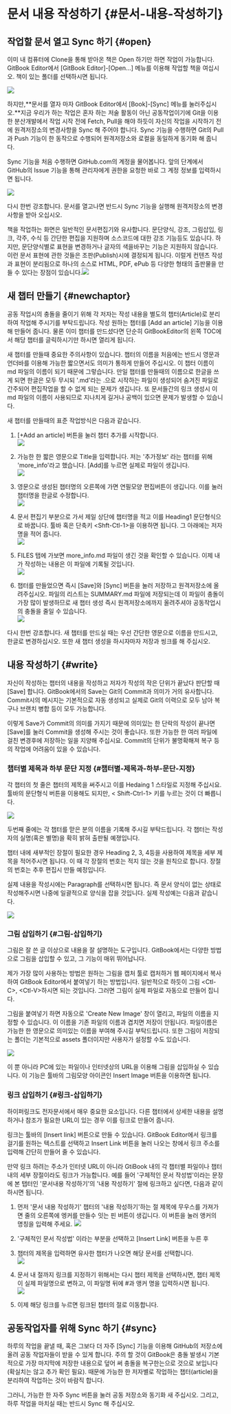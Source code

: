 # 문서 내용 작성하기 {#문서-내용-작성하기}

## 작업할 문서 열고 Sync 하기 {#open}

이미 내 컴퓨터에 Clone을 통해 받아온 책은 Open 하기만 하면 작업이 가능합니다. GitBook Editor에서 \[GitBook Editor\]-\[Open...\] 메뉴를 이용해 작업할 책을 여십시오. 책이 있는 폴더를 선택하시면 됩니다.

![](https://jangbi882.gitbooks.io/gitbook-guide/content/assets/gitbook_open.png)

하지만,**문서를 열자 마자 GitBook Editor에서 \[Book\]-\[Sync\] 메뉴를 눌러주십시오.**지금 우리가 하는 작업은 혼자 하는 저술 활동이 아닌 공동작업이기에 Git을 이용한 분산개발에서 작업 시작 전에 Fetch, Pull을 해야 하듯이 자신의 작업을 시작하기 전에 원격저장소의 변경사항을 Sync 해 주어야 합니다. Sync 기능을 수행하면 Git의 Pull과 Push 기능이 한 동작으로 수행되어 원격저장소와 로컬을 동일하게 동기화 해 줍니다.

Sync 기능을 처음 수행하면 GitHub.com의 계정을 물어봅니다. 앞의 단계에서 GitHub의 Issue 기능을 통해 관리자에게 권한을 요청한 바로 그 계정 정보를 입력하시면 됩니다.

![](https://jangbi882.gitbooks.io/gitbook-guide/content/assets/github_login.png)

다시 한번 강조합니다. 문서를 열고나면 반드시 Sync 기능을 실행해 원격저장소의 변경사항을 받아 오십시오.

책을 작업하는 화면은 일반적인 문서편집기와 유사합니다. 문단양식, 강조, 그림삽입, 링크, 각주, 수식 등 간단한 편집을 지원하며 소스코드에 대한 강조 기능등도 있습니다. 하지만, 문단양식별로 표현을 변경하거나 글자의 색을바꾸는 기능은 지원하지 않습니다. 이런 문서 표현에 관한 것들은 조판\(Publish\)시에 결정되게 됩니다. 이럴게 컨텐츠 작성과 표현이 분리됨으로 하나의 소스로 HTML, PDF, ePub 등 다양한 형태의 출판물을 만들 수 있다는 장점이 있습니다.![](https://jangbi882.gitbooks.io/gitbook-guide/content/assets/open_book.png)

## 새 챕터 만들기 {#newchaptor}

공동 작업시의 충돌을 줄이기 위해 각 저자는 작성 내용을 별도의 챕터\(Article\)로 분리하여 작업해 주시기를 부탁드립니다. 작성 원하는 챕터를 \[Add an article\] 기능을 이용해 만들어 줍니다. 물론 이미 챕터를 만드셨다면 단순히 GitBookEditor의 왼쪽 TOC에서 해당 챕터를 글릭하시기만 하시면 열리게 됩니다.

새 챕터를 만들때 중요한 주의사항이 있습니다. 챕터의 이름을 처음에는 반드시 영문과 언더바를 이용해 가능한 짧으면서도 의미가 통하게 만들어 주십시오. 이 챕터 이름이 md 파일의 이름이 되기 때문에 그렇습니다. 만일 챕터를 만들때의 이름으로 한글을 쓰게 되면 한글은 모두 무시되 '.md'라는 .으로 시작하는 파일이 생성되어 숨겨진 파일로 간주되어 편집작업을 할 수 없게 되는 문제가 생깁니다. 또 문서들간의 링크 생성시 이 md 파일의 이름이 사용되므로 지나치게 길거나 공백이 있으면 문제가 발생할 수 있습니다.

새 챕터를 만들때의 표준 작업방식은 다음과 같습니다.

1. \[+Add an article\] 버튼을 눌러 챕터 추가를 시작합니다.  
   ![](https://jangbi882.gitbooks.io/gitbook-guide/content/assets/add_article.png)

2. 가능한 한 짧은 영문으로 Title을 입력합니다. 저는 '추가정보' 라는 챕터를 위해 'more\_info'라고 했습니다. \[Add\]를 누르면 실제로 파일이 생깁니다.  
   ![](https://jangbi882.gitbooks.io/gitbook-guide/content/assets/article_title.png)

3. 영문으로 생성된 챕터명의 오른쪽에 가면 연필모양 편집버튼이 생깁니다. 이를 눌러 챕터명을 한글로 수정합니다.  
   ![](https://jangbi882.gitbooks.io/gitbook-guide/content/assets/chapter_rename.png)

4. 문서 편집기 부분으로 가서 제일 상단에 챕터명을 적고 이를 Heading1 문단형식으로 바꿉니다. 툴바 혹은 단축키 &lt;Shft-Ctl-1&gt;을 이용하면 됩니다. 그 아래에는 저자명을 적어 줍니다.  
   ![](https://jangbi882.gitbooks.io/gitbook-guide/content/assets/chptor_h1.png)

5. FILES 탭에 가보면 more\_info.md 파일이 생긴 것을 확인할 수 있습니다. 이제 내가 작성하는 내용은 이 파일에 기록될 것입니다.  
   ![](https://jangbi882.gitbooks.io/gitbook-guide/content/assets/article_files.png)

6. 챕터를 만들었으면 즉시 \[Save\]와 \[Sync\] 버튼을 눌러 저장하고 원격저장소에 올려주십시오. 파일의 리스트는 SUMMARY.md 파일에 저장되는데 이 파일이 충돌이 가장 많이 발생하므로 새 챕터 생성 즉시 원격저장소에까지 올려주셔야 공동작업시의 충돌을 줄일 수 있습니다.  
   ![](https://jangbi882.gitbooks.io/gitbook-guide/content/assets/chaptor_save_sync.png)

다시 한번 강조합니다. 새 챕터를 만드실 때는 우선 간단한 영문으로 이름을 만드시고, 한글로 변경하십시오. 또한 새 챕터 생성을 하시자마자 저장과 씽크를 해 주십시오.

## 내용 작성하기 {#write}

자신이 작성하는 챕터의 내용을 작성하고 저자가 작성의 작은 단위가 끝났다 판단할 때 \[Save\] 합니다. GitBook에서의 Save는 Git의 Commit과 의미가 거의 유사합니다. Commit시의 메시지는 기본적으로 자동 생성되고 실제로 Git의 이력으로 모두 남아 복구나 브랜치 병합 등이 모두 가능합니다.

이렇게 Save가 Commit의 의미를 가지기 때문에 의미있는 한 단락의 작성이 끝나면 \[Save\]를 눌러 Commit을 생성해 주시는 것이 좋습니다. 또한 가능한 한 여러 파일에 걸친 변경후에 저장하는 일을 지양해 주십시요. Commit의 단위가 불명확해져 복구 등의 작업에 어려움이 있을 수 있습니다.

### 챕터별 제목과 하부 문단 지정 {#챕터별-제목과-하부-문단-지정}

각 챕터의 첫 줄은 챕터의 제목을 써주시고 이를 Hedaing 1 스타일로 지정해 주십시요. 툴바의 문단형식 버튼을 이용해도 되지만, &lt; Shift-Ctrl-1&gt; 키를 누르는 것이 더 빠릅니다.

![](https://jangbi882.gitbooks.io/gitbook-guide/content/assets/paragraph-style.png)

두번째 줄에는 각 챕터를 맏은 분의 이름을 기록해 주시길 부탁드립니다. 각 챕터는 작성자의 실명\(혹은 별명\)을 확히 밝혀 출판될 예졍입니다.

챕터 내에 새부적인 장절이 필요한 경우 Heading 2, 3, 4등을 사용하여 제목을 세부 제목을 적어주시면 됩니다. 이 때 각 장절의 번호는 적지 않는 것을 원칙으로 합니다. 장절의 번호는 추후 편집시 만들 예정입니다.

실제 내용을 작성시에는 Paragraph를 선택하시면 됩니다. 즉 문서 양식이 없는 상태로 작성해주시면 나중에 일괄적으로 양식을 잡을 것입니다. 실제 작성예는 다음과 같습니다.

![](https://jangbi882.gitbooks.io/gitbook-guide/content/assets/paragraph.png)

### 그림 삽입하기 {#그림-삽입하기}

그림은 잘 쓴 글 이상으로 내용을 잘 설명하는 도구입니다. GitBook에서는 다양한 방법으로 그림을 삽입할 수 있고, 그 기능이 매위 뛰어납니다.

제가 가장 많이 사용하는 방법은 원하는 그림을 캡처 툴로 캡처하거 웹 페이지에서 복사하여 GitBook Editor에서 붙여넣기 하는 방법입니다. 일반적으로 하듯이 그림 &lt;Ctl-C&gt;, &lt;Ctl-V&gt;하시면 되는 것입니다. 그러면 그림이 실제 파일로 자동으로 만들어 집니다.

그림을 붙여넣기 하면 자동으로 'Create New Image' 창이 열리고, 파일의 이름을 지정할 수 있습니다. 이 이름을 기존 파일의 이름과 겹치면 저장이 안됩니다. 파일이름은 가능한 한 영문으로 의미있는 이름을 부여해 주시길 부탁드립니다. 또한 그림이 저장되는 폴더는 기본적으로 assets 폴더이지만 사용자가 설정할 수도 있습니다.

![](https://jangbi882.gitbooks.io/gitbook-guide/content/assets/import_image.png)

이 뿐 아니라 PC에 있는 파일이나 인터넷상의 URL을 이용해 그림을 삽입하실 수 있습니다. 이 기능은 툴바의 그림모양 아이콘인 Insert Image 버튼을 이용하면 됩니다.

### 링크 삽입하기 {#링크-삽입하기}

하이퍼링크도 전자문서에서 매우 중요한 요소입니다. 다른 챕터에서 상세한 내용을 설명하거나 참조가 필요한 URL이 있는 경우 이를 링크로 만들어 줍니다.

링크는 툴바의 \[Insert Iink\] 버튼으로 만들 수 있습니다. GitBook Editor에서 링크를 걸기를 원하는 텍스트를 선택하고 Insert Link 버튼을 눌러 나오는 창에서 링크 주소를 입력해 간단히 만들어 줄 수 있습니다.

만약 링크 하려는 주소가 인터넷 URL이 아니라 GtiBook 내의 각 챕터별 파일이나 챕터 내의 세부 장절이라도 링크가 가능합니다. 예를 들어 '구체적인 문서 작성법'이라는 문장에 본 탭터인 '문서내용 작성하기'의 '내용 작성하기' 절에 링크하고 싶다면, 다음과 같이 하시면 됩니다.

1. 먼저 '문서 내용 작성하기' 챕터의 '내용 작성하기'하는 절 제목에 무우스를 가져가면 줄의 오른쪽에 엥커를 만들수 잇는 핀 버튼이 생깁니다. 이 버튼을 눌러 앵커의 명칭을 입력해 주세요.
   ![](https://jangbi882.gitbooks.io/gitbook-guide/content/assets/create_anchor.png)
2. '구체적인 문서 작성법' 이라는 부분을 선택하고 \[Insert Link\] 버튼을 누른 후
3. 챕터의 제목을 입력하면 유사한 챕터가 나오면 해당 문서를 선택합니다.  
   ![](https://jangbi882.gitbooks.io/gitbook-guide/content/assets/create_link1.png)

4. 문서 내 절까지 링크를 지정하기 위해서는 다시 챕터 제목을 선택하시면, 챕터 제목이 실제 파일명으로 변하고, 이 파일명 뒤에 \#과 앵커 명을 입력하시면 됩니다.  
   ![](https://jangbi882.gitbooks.io/gitbook-guide/content/assets/create_link2.png)

5. 이제 해당 링크를 누르면 링크된 챕터의 절로 이동합니다.

## 공동작업자를 위해 Sync 하기 {#sync}

하루의 작업을 끝낼 때, 혹은 그보다 더 자주 \[Sync\] 기능을 이용해 GitHub의 저장소에 올려 공동 작업자들이 받을 수 있게 합니다. 주의 할 것이 GitBook은 충돌 발생시 기본적으로 가장 마지막에 저장한 내용으로 덮어 써 충돌을 복구한는으로 것으로 보입니다\(확실치는 않고 추가 확인 필요\). 때문에 가능한 한 저자별로 작업하는 챕터\(article\)을 분리하여 작업하는 것이 바람직 합니다.

그러니, 가능한 한 자주 Sync 버튼을 눌러 공동 저장소와 동기화 새 주십시오. 그리고, 하루 작업을 마치실 때는 반드시 Sync 해 주십시오.

